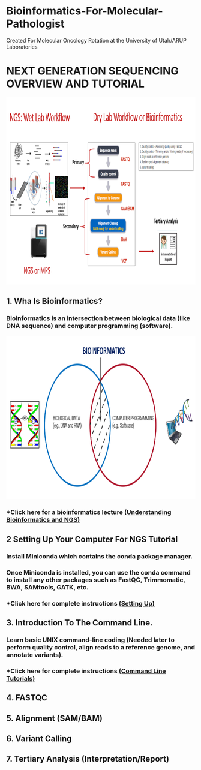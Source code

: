 # Bioinformatics-For-Molecular-Pathologist 
Created For Molecular Oncology Rotation at the University of Utah/ARUP Laboratories

# NEXT GENERATION SEQUENCING OVERVIEW AND TUTORIAL

<p align="center">
  <img width="1260" height="500" src="https://github.com/jongtaek-kim/Bioinformatics-For-Molecular-Pathologist/blob/be30aae948f9bfba344cd250bd0c607fb62a265e/docs/images/Bioinformatics_workflow.jpg">
</p>

## 1. Wha Is Bioinformatics?
### Bioinformatics is an intersection between biological data (like DNA sequence) and computer programming (software).

<p align="center">
  <img width="1100" height="435" src="https://github.com/jongtaek-kim/Bioinformatics-For-Molecular-Pathologist/blob/33cb1038350d0bc495cf6320345eb0233dfc2668/docs/images/Bioinformatics%20diagram.png">
</p>

### *Click here for a bioinformatics lecture [(Understanding Bioinformatics and NGS)](https://github.com/jongtaek-kim/Bioinformatics-For-Molecular-Pathologist/tree/main/Understanding-Bioinformatics-NGS)

## 2 Setting Up Your Computer For NGS Tutorial
### Install Miniconda which contains the conda package manager.
### Once Miniconda is installed, you can use the conda command to install any other packages such as FastQC, Trimmomatic, BWA, SAMtools, GATK, etc.

### *Click here for complete instructions [(Setting Up)](https://github.com/jongtaek-kim/Bioinformatics-For-Molecular-Pathologist/tree/main/Setting-Up-Your-Computer)

## 3. Introduction To The Command Line.
### Learn basic UNIX command-line coding (Needed later to perform quality control, align reads to a reference genome, and annotate variants).
### *Click here for complete instructions [(Command Line Tutorials)](Command-Line-Coding/README.md)
## 4. FASTQC
## 5. Alignment (SAM/BAM)
## 6. Variant Calling
## 7. Tertiary Analysis (Interpretation/Report)
